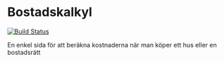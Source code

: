 # Bostadskalkyl

[![Build Status](https://travis-ci.org/stofolus/bostadskalkyl.svg?branch=master)](https://travis-ci.org/stofolus/bostadskalkyl)

En enkel sida för att beräkna kostnaderna när man köper ett hus eller en bostadsrätt
